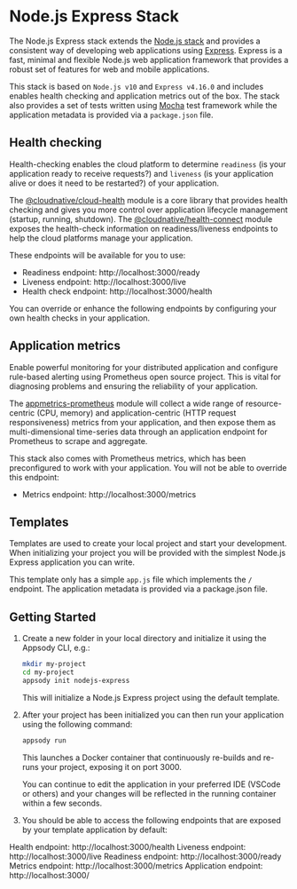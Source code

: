 # Node.js Express Stack

The Node.js Express stack extends the [Node.js stack](../nodejs/README.md) and provides a consistent way of developing web applications using [Express](https://expressjs.com). Express is a fast, minimal and flexible Node.js web application framework that provides a robust set of features for web and mobile applications.

This stack is based on `Node.js v10` and `Express v4.16.0` and includes enables health checking and application metrics out of the box. The stack also provides a set of tests written using [Mocha](https://mochajs.org) test framework while the application metadata is provided via a `package.json` file.

## Health checking

Health-checking enables the cloud platform to determine `readiness` (is your application ready to receive requests?) and `liveness` (is your application alive or does it need to be restarted?) of your application.

The [@cloudnative/cloud-health](https://github.com/CloudNativeJS/cloud-health) module is a core library that provides health checking and gives you more control over application lifecycle management (startup, running, shutdown). The [@cloudnative/health-connect](https://github.com/CloudNativeJS/cloud-health-connect) module exposes the health-check information on readiness/liveness endpoints to help the cloud platforms manage your application.

 These endpoints will be available for you to use:

- Readiness endpoint: http://localhost:3000/ready
- Liveness endpoint: http://localhost:3000/live
- Health check endpoint: http://localhost:3000/health

You can override or enhance the following endpoints by configuring your own health checks in your application.

## Application metrics

Enable powerful monitoring for your distributed application and configure rule-based alerting using Prometheus open source project. This is vital for diagnosing problems and ensuring the reliability of your application.

The [appmetrics-prometheus](https://github.com/CloudNativeJS/appmetrics-prometheus) module will collect a wide range of resource-centric (CPU, memory) and application-centric (HTTP request responsiveness) metrics from your application, and then expose them as multi-dimensional time-series data through an application endpoint for Prometheus to scrape and aggregate.

This stack also comes with Prometheus metrics, which has been preconfigured to work with your application. You will not be able to override this endpoint:

- Metrics endpoint: http://localhost:3000/metrics

## Templates

Templates are used to create your local project and start your development. When initializing your project you will be provided with the simplest Node.js Express application you can write.

This template only has a simple `app.js` file which implements the `/` endpoint. The application metadata is provided via a package.json file.

## Getting Started

1. Create a new folder in your local directory and initialize it using the Appsody CLI, e.g.:

    ```bash
    mkdir my-project
    cd my-project
    appsody init nodejs-express
    ```

    This will initialize a Node.js Express project using the default template.

1. After your project has been initialized you can then run your application using the following command:

    ```bash
    appsody run
    ```

    This launches a Docker container that continuously re-builds and re-runs your project, exposing it on port 3000.

    You can continue to edit the application in your preferred IDE (VSCode or others) and your changes will be reflected in the running container within a few seconds.

1. You should be able to access the following endpoints that are exposed by your template application by default:

Health endpoint: http://localhost:3000/health
Liveness endpoint: http://localhost:3000/live
Readiness endpoint: http://localhost:3000/ready
Metrics endpoint: http://localhost:3000/metrics
Application endpoint: http://localhost:3000/
